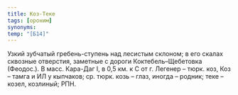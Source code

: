 ```yaml
---
title: Коз-Теке
tags: [ороним]
synonyms:
temp: "[Б14]"
---
```


Узкий зубчатый гребень-ступень над лесистым склоном; в его скалах сквозные
отверстия, заметные с дороги Коктебель–Щебетовка (Феодос.). В масс. Кара-Даг I,
в 0,5 км. к С от г. Легенер – тюрк. коз, Коз – тамга и ИЛ у кыпчаков; ср. тюрк.
козь – глаз, иногда – родник; теке – козел, козлиный; РПН.
